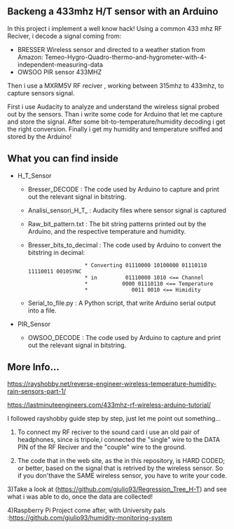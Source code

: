 ## Backeng a 433mhz H/T sensor with an Arduino

In this project i implement a well know hack!
Using a common 433 mhz RF Reciver, i decode a signal coming from:
  * BRESSER Wireless sensor and directed to a weather station from Amazon: Temeo-Hygro-Quadro-thermo-and-hygrometer-with-4-independent-measuring-data
  * OWSOO PIR sensor 433MHZ

Then i use a MXRM5V RF reciver , working between 315mhz to 433mhz, to capture sensors signal.

First i use Audacity to analyze and understand the wireless signal probed out by the sensors.
Than i write some code for Arduino that let me capture and store the signal.
After some bit-to-temperature/humidity decoding i get the right conversion.
Finally i get my humidity and temperature sniffed and stored by the Arduino!

## What you can find inside
* H_T_Sensor
  * Bresser_DECODE          : The code used by Arduino to capture and print out the relevant signal in bitstring.

  * Analisi_sensori_H_T_    : Audacity files where sensor signal is captured

  * Raw_bit_pattern.txt     : The bit string patterns printed out by the Arduino, and the respective temperature and humidity.

  * Bresser_bits_to_decimal : The code used by Arduino to convert the bitstring in decimal:
                          
                          * Converting 01110000 10100000 01110110 11110011 0010SYNC 
                          * in         01110000 1010 <== Channel
                          *           0000 01110110 <== Temperature
                          *              0011 0010 <== Himidity
                                         
  * Serial_to_file.py       : A Python script, that write Arduino serial output into a file.

* PIR_Sensor
  * OWSOO_DECODE : The code used by Arduino to capture and print out the relevant signal in bitstring.
 ## More Info...

https://rayshobby.net/reverse-engineer-wireless-temperature-humidity-rain-sensors-part-1/

https://lastminuteengineers.com/433mhz-rf-wireless-arduino-tutorial/

I followed rayshobby guide step by step, just let me point out something...

1) To connect my RF reciver to the sound card i use an old pair of headphones, since is tripole,i connected the "single" 
wire to the DATA PIN of the RF Reciver and the "couple" wire to the ground.

2) The code that in the web site, as the in this repository, is HARD CODED; 
or better, based on the signal that is retrived by the wireless sensor. 
So if you don'thave the SAME wireless sensor, you have to write your code.

3)Take a look at (https://github.com/giulio93/Regression_Tree_H-T) and see what i was able to do, once the data are collected!

4)Raspberry Pi Project come after, with University pals :https://github.com/giulio93/humidity-monitoring-system



